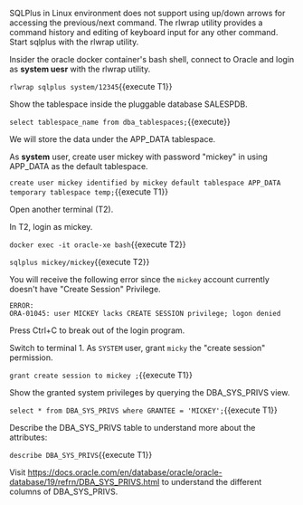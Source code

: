 SQLPlus in Linux environment does not support using up/down arrows for accessing the previous/next command. The rlwrap utility provides a command history and editing of keyboard input for any other command. Start sqlplus with the rlwrap utility.

Insider the oracle docker container's bash shell, 
connect to Oracle and login as **system uesr** with the rlwrap utility.

`rlwrap sqlplus system/12345`{{execute T1}}

Show the tablespace inside the pluggable database SALESPDB.

`select tablespace_name from dba_tablespaces;`{{execute}}

We will store the data under the APP_DATA tablespace. 

As **system** user, create user mickey with password "mickey" in using APP_DATA as the default tablespace.

`create user mickey identified by mickey default tablespace APP_DATA temporary tablespace temp;`{{execute T1}}


Open another terminal (T2). 

In T2, login as mickey.

`docker exec -it oracle-xe bash`{{execute T2}}

`sqlplus mickey/mickey`{{execute T2}}

You will receive the following error since the `mickey` account currently doesn't have "Create Session" Privilege. 
```
ERROR:
ORA-01045: user MICKEY lacks CREATE SESSION privilege; logon denied
```

Press Ctrl+C to break out of the login program.


Switch to terminal 1. 
As `SYSTEM` user, grant `micky` the "create session" permission.

`grant create session to mickey ;`{{execute T1}}


Show the granted system privileges by querying the DBA_SYS_PRIVS view.

`select * from DBA_SYS_PRIVS where GRANTEE = 'MICKEY';`{{execute T1}}


Describe the DBA_SYS_PRIVS table to understand  more about the attributes:

`describe DBA_SYS_PRIVS`{{execute T1}}

Visit https://docs.oracle.com/en/database/oracle/oracle-database/19/refrn/DBA_SYS_PRIVS.html to understand  the different columns of DBA_SYS_PRIVS.



